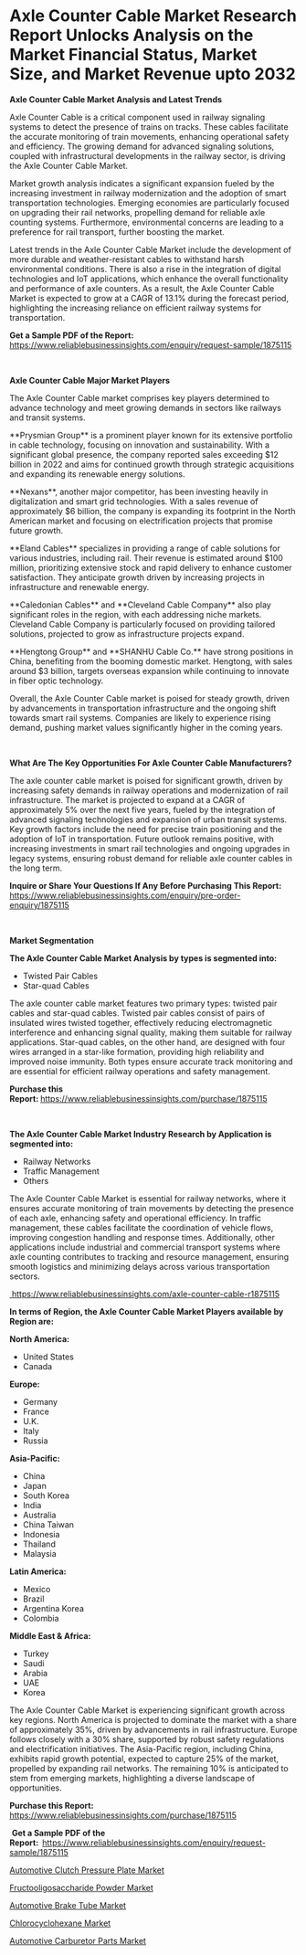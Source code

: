 <p><h1>Axle Counter Cable Market Research Report Unlocks Analysis on the Market Financial Status, Market Size, and Market Revenue upto 2032</h1></p><p><strong>Axle Counter Cable Market Analysis and Latest Trends</strong></p>
<p><p>Axle Counter Cable is a critical component used in railway signaling systems to detect the presence of trains on tracks. These cables facilitate the accurate monitoring of train movements, enhancing operational safety and efficiency. The growing demand for advanced signaling solutions, coupled with infrastructural developments in the railway sector, is driving the Axle Counter Cable Market.</p><p>Market growth analysis indicates a significant expansion fueled by the increasing investment in railway modernization and the adoption of smart transportation technologies. Emerging economies are particularly focused on upgrading their rail networks, propelling demand for reliable axle counting systems. Furthermore, environmental concerns are leading to a preference for rail transport, further boosting the market.</p><p>Latest trends in the Axle Counter Cable Market include the development of more durable and weather-resistant cables to withstand harsh environmental conditions. There is also a rise in the integration of digital technologies and IoT applications, which enhance the overall functionality and performance of axle counters. As a result, the Axle Counter Cable Market is expected to grow at a CAGR of 13.1% during the forecast period, highlighting the increasing reliance on efficient railway systems for transportation.</p></p>
<p><strong>Get a Sample PDF of the Report:&nbsp;</strong> <a href="https://www.reliablebusinessinsights.com/enquiry/request-sample/1875115?utm_campaign=1877&utm_medium=2&utm_source=Github&utm_content=ia&utm_term=31012025&utm_id=axle-counter-cable">https://www.reliablebusinessinsights.com/enquiry/request-sample/1875115</a></p>
<p>&nbsp;</p>
<p><strong>Axle Counter Cable Major Market Players</strong></p>
<p><p>The Axle Counter Cable market comprises key players determined to advance technology and meet growing demands in sectors like railways and transit systems. </p><p>**Prysmian Group** is a prominent player known for its extensive portfolio in cable technology, focusing on innovation and sustainability. With a significant global presence, the company reported sales exceeding $12 billion in 2022 and aims for continued growth through strategic acquisitions and expanding its renewable energy solutions.</p><p>**Nexans**, another major competitor, has been investing heavily in digitalization and smart grid technologies. With a sales revenue of approximately $6 billion, the company is expanding its footprint in the North American market and focusing on electrification projects that promise future growth.</p><p>**Eland Cables** specializes in providing a range of cable solutions for various industries, including rail. Their revenue is estimated around $100 million, prioritizing extensive stock and rapid delivery to enhance customer satisfaction. They anticipate growth driven by increasing projects in infrastructure and renewable energy.</p><p>**Caledonian Cables** and **Cleveland Cable Company** also play significant roles in the region, with each addressing niche markets. Cleveland Cable Company is particularly focused on providing tailored solutions, projected to grow as infrastructure projects expand.</p><p>**Hengtong Group** and **SHANHU Cable Co.** have strong positions in China, benefiting from the booming domestic market. Hengtong, with sales around $3 billion, targets overseas expansion while continuing to innovate in fiber optic technology.</p><p>Overall, the Axle Counter Cable market is poised for steady growth, driven by advancements in transportation infrastructure and the ongoing shift towards smart rail systems. Companies are likely to experience rising demand, pushing market values significantly higher in the coming years.</p></p>
<p>&nbsp;</p>
<p><strong>What Are The Key Opportunities For Axle Counter Cable Manufacturers?</strong></p>
<p><p>The axle counter cable market is poised for significant growth, driven by increasing safety demands in railway operations and modernization of rail infrastructure. The market is projected to expand at a CAGR of approximately 5% over the next five years, fueled by the integration of advanced signaling technologies and expansion of urban transit systems. Key growth factors include the need for precise train positioning and the adoption of IoT in transportation. Future outlook remains positive, with increasing investments in smart rail technologies and ongoing upgrades in legacy systems, ensuring robust demand for reliable axle counter cables in the long term.</p></p>
<p><strong>Inquire or Share Your Questions If Any Before Purchasing This Report:</strong> <a href="https://www.reliablebusinessinsights.com/enquiry/pre-order-enquiry/1875115?utm_campaign=1877&utm_medium=2&utm_source=Github&utm_content=ia&utm_term=31012025&utm_id=axle-counter-cable">https://www.reliablebusinessinsights.com/enquiry/pre-order-enquiry/1875115</a></p>
<p>&nbsp;</p>
<p><strong>Market Segmentation</strong></p>
<p><strong>The Axle Counter Cable Market Analysis by types is segmented into:</strong></p>
<p><ul><li>Twisted Pair Cables</li><li>Star-quad Cables</li></ul></p>
<p><p>The axle counter cable market features two primary types: twisted pair cables and star-quad cables. Twisted pair cables consist of pairs of insulated wires twisted together, effectively reducing electromagnetic interference and enhancing signal quality, making them suitable for railway applications. Star-quad cables, on the other hand, are designed with four wires arranged in a star-like formation, providing high reliability and improved noise immunity. Both types ensure accurate track monitoring and are essential for efficient railway operations and safety management.</p></p>
<p><strong>Purchase this Report:&nbsp;</strong><a href="https://www.reliablebusinessinsights.com/purchase/1875115?utm_campaign=1877&utm_medium=2&utm_source=Github&utm_content=ia&utm_term=31012025&utm_id=axle-counter-cable">https://www.reliablebusinessinsights.com/purchase/1875115</a></p>
<p>&nbsp;</p>
<p><strong>The Axle Counter Cable Market Industry Research by Application is segmented into:</strong></p>
<p><ul><li>Railway Networks</li><li>Traffic Management</li><li>Others</li></ul></p>
<p><p>The Axle Counter Cable Market is essential for railway networks, where it ensures accurate monitoring of train movements by detecting the presence of each axle, enhancing safety and operational efficiency. In traffic management, these cables facilitate the coordination of vehicle flows, improving congestion handling and response times. Additionally, other applications include industrial and commercial transport systems where axle counting contributes to tracking and resource management, ensuring smooth logistics and minimizing delays across various transportation sectors.</p></p>
<p><a href="https://www.reliablebusinessinsights.com/axle-counter-cable-r1875115?utm_campaign=1877&utm_medium=2&utm_source=Github&utm_content=ia&utm_term=31012025&utm_id=axle-counter-cable">&nbsp;https://www.reliablebusinessinsights.com/axle-counter-cable-r1875115</a></p>
<p><strong>In terms of Region, the Axle Counter Cable Market Players available by Region are:</strong></p>
<p>
    <p> <strong> North America: </strong>
        <ul>
            <li>United States</li>
            <li>Canada</li>
        </ul>
        </p> 
    <p> <strong> Europe: </strong>
        <ul>
            <li>Germany</li>
            <li>France</li>
            <li>U.K.</li>
            <li>Italy</li>
            <li>Russia</li>
        </ul>
        </p> 
    <p> <strong> Asia-Pacific: </strong>
        <ul>
            <li>China</li>
            <li>Japan</li>
            <li>South Korea</li>
            <li>India</li>
            <li>Australia</li>
            <li>China Taiwan</li>
            <li>Indonesia</li>
            <li>Thailand</li>
            <li>Malaysia</li>
        </ul>
        </p> 
    <p> <strong> Latin America: </strong>
        <ul>
            <li>Mexico</li>
            <li>Brazil</li>
            <li>Argentina Korea</li>
            <li>Colombia</li>
        </ul>
        </p> 
    <p> <strong> Middle East & Africa: </strong>
        <ul>
            <li>Turkey</li>
            <li>Saudi</li>
            <li>Arabia</li>
            <li>UAE</li>
            <li>Korea</li>
        </ul>
    </p>
    </p>
<p><p>The Axle Counter Cable Market is experiencing significant growth across key regions. North America is projected to dominate the market with a share of approximately 35%, driven by advancements in rail infrastructure. Europe follows closely with a 30% share, supported by robust safety regulations and electrification initiatives. The Asia-Pacific region, including China, exhibits rapid growth potential, expected to capture 25% of the market, propelled by expanding rail networks. The remaining 10% is anticipated to stem from emerging markets, highlighting a diverse landscape of opportunities.</p></p>
<p><strong>Purchase this Report: </strong><a href="https://www.reliablebusinessinsights.com/purchase/1875115?utm_campaign=1877&utm_medium=2&utm_source=Github&utm_content=ia&utm_term=31012025&utm_id=axle-counter-cable">https://www.reliablebusinessinsights.com/purchase/1875115</a></p>
<p>&nbsp;<strong>Get a Sample PDF of the Report:&nbsp;&nbsp;</strong><a href="https://www.reliablebusinessinsights.com/enquiry/request-sample/1875115?utm_campaign=1877&utm_medium=2&utm_source=Github&utm_content=ia&utm_term=31012025&utm_id=axle-counter-cable">https://www.reliablebusinessinsights.com/enquiry/request-sample/1875115</a></p>
<p><strong></strong></p>
<p><p><a href="https://www.linkedin.com/pulse/projected-cagr-51-report-automotive-clutch-pressure-plate-market-fk3yf?utm_campaign=1877&utm_medium=2&utm_source=Github&utm_content=ia&utm_term=31012025&utm_id=axle-counter-cable">Automotive Clutch Pressure Plate Market</a></p><p><a href="https://github.com/qetelosooya/Market-Research-Report-List-1/blob/main/fructooligosaccharide-powder-market.md?utm_campaign=1877&utm_medium=2&utm_source=Github&utm_content=ia&utm_term=31012025&utm_id=axle-counter-cable">Fructooligosaccharide Powder Market</a></p><p><a href="https://www.linkedin.com/pulse/latest-developments-automotive-brake-tube-industry-market-size-rkn1c?utm_campaign=1877&utm_medium=2&utm_source=Github&utm_content=ia&utm_term=31012025&utm_id=axle-counter-cable">Automotive Brake Tube Market</a></p><p><a href="https://github.com/zanoligarav/Market-Research-Report-List-1/blob/main/chlorocyclohexane-market.md?utm_campaign=1877&utm_medium=2&utm_source=Github&utm_content=ia&utm_term=31012025&utm_id=axle-counter-cable">Chlorocyclohexane Market</a></p><p><a href="https://www.linkedin.com/pulse/automotive-carburetor-parts-market-overview-forecasted-q2jmf?utm_campaign=1877&utm_medium=2&utm_source=Github&utm_content=ia&utm_term=31012025&utm_id=axle-counter-cable">Automotive Carburetor Parts Market</a></p></p>